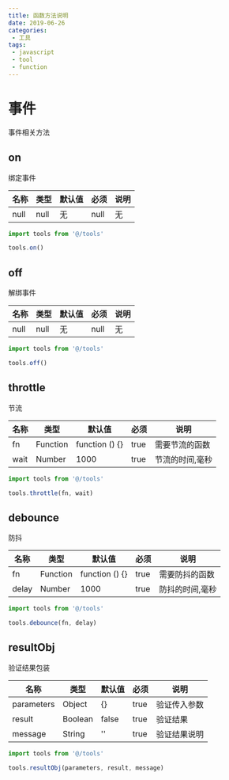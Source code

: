 ```yaml
---
title: 函数方法说明
date: 2019-06-26
categories:
 - 工具
tags:
 - javascript
 - tool
 - function
---
```

# 事件
事件相关方法

## on
绑定事件

名称|类型|默认值|必须|说明
---|---|---|---|---
null|null|无|null|无

```javascript
import tools from '@/tools'

tools.on()
```

## off
解绑事件

名称|类型|默认值|必须|说明
---|---|---|---|---
null|null|无|null|无

```javascript
import tools from '@/tools'

tools.off()
```

## throttle
节流

名称|类型|默认值|必须|说明
---|---|---|---|---
fn|Function|function () {}|true|需要节流的函数
wait|Number|1000|true|节流的时间,毫秒

```javascript
import tools from '@/tools'

tools.throttle(fn, wait)
```

## debounce
防抖

名称|类型|默认值|必须|说明
---|---|---|---|---
fn|Function|function () {}|true|需要防抖的函数
delay|Number|1000|true|防抖的时间,毫秒

```javascript
import tools from '@/tools'

tools.debounce(fn, delay)
```

## resultObj
验证结果包装

名称|类型|默认值|必须|说明
---|---|---|---|---
parameters|Object|{}|true|验证传入参数
result|Boolean|false|true|验证结果
message|String|''|true|验证结果说明

```javascript
import tools from '@/tools'

tools.resultObj(parameters, result, message)
```
